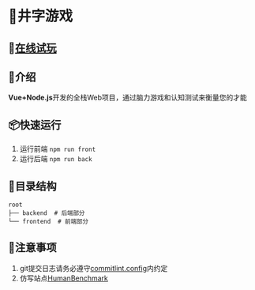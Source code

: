 # 🔳井字游戏

## 🍻[在线试玩](http://aring1998.gitee.io/human-benchmark-online)

## 📖介绍
**Vue+Node.js**开发的全栈Web项目，通过脑力游戏和认知测试来衡量您的才能

## 📦快速运行
1. 运行前端 `npm run front`
2. 运行后端 `npm run back`

## 📃目录结构
```
root
├── backend  # 后端部分
└── frontend  # 前端部分
```

## 🧨注意事项
1. git提交日志请务必遵守[commitlint.config](/commitlint.config.js)内约定
2. 仿写站点[HumanBenchmark](https://humanbenchmark.com/)
